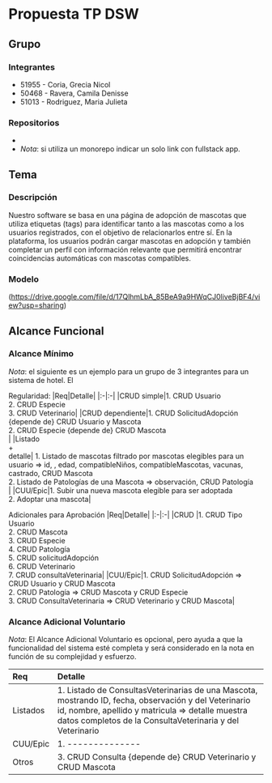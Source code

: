# Propuesta TP DSW

## Grupo

### Integrantes

- 51955 - Coria, Grecia Nicol
- 50468 - Ravera, Camila Denisse
- 51013 - Rodriguez, Maria Julieta

### Repositorios

- [frontend app]: ((https://github.com/Mariajulieta2003/Frontend.git))
- [backend app]: (https://github.com/Mariajulieta2003/Backend.git)
  _Nota_: si utiliza un monorepo indicar un solo link con fullstack app.

## Tema

### Descripción

Nuestro software se basa en una página de adopción de mascotas que utiliza etiquetas (tags) para identificar tanto a las mascotas como a los usuarios registrados, con el objetivo de relacionarlos entre sí. En la plataforma, los usuarios podrán cargar mascotas en adopción y también completar un perfil con información relevante que permitirá encontrar coincidencias automáticas con mascotas compatibles.

### Modelo

(https://drive.google.com/file/d/17QlhmLbA_85BeA9a9HWqCJ0liveBjBF4/view?usp=sharing)

## Alcance Funcional

### Alcance Mínimo

_Nota_: el siguiente es un ejemplo para un grupo de 3 integrantes para un sistema de hotel. El

Regularidad:
|Req|Detalle|
|:-|:-|
|CRUD simple|1. CRUD Usuario<br>2. CRUD Especie<br>3. CRUD Veterinario|
|CRUD dependiente|1. CRUD SolicitudAdopción {depende de} CRUD Usuario y Mascota<br>2. CRUD Especie {depende de} CRUD Mascota<br>|
|Listado<br>+<br>detalle| 1. Listado de mascotas filtrado por mascotas elegibles para un usuario => id, , edad, compatibleNiños, compatibleMascotas, vacunas, castrado, CRUD Mascota<br> 2. Listado de Patologías de una Mascota => observación, CRUD Patología<br>|
|CUU/Epic|1. Subir una nueva mascota elegible para ser adoptada<br>2. Adoptar una mascota|

Adicionales para Aprobación
|Req|Detalle|
|:-|:-|
|CRUD |1. CRUD Tipo Usuario<br>2. CRUD Mascota<br>3. CRUD Especie<br>4. CRUD Patología<br>5. CRUD solicitudAdopción<br>6. CRUD Veterinario<br>7. CRUD consultaVeterinaria|
|CUU/Epic|1. CRUD SolicitudAdopción => CRUD Usuario y CRUD Mascota<br>2. CRUD Patología => CRUD Mascota y CRUD Especie<br>3. CRUD ConsultaVeterinaria => CRUD Veterinario y CRUD Mascota|

### Alcance Adicional Voluntario

_Nota_: El Alcance Adicional Voluntario es opcional, pero ayuda a que la funcionalidad del sistema esté completa y será considerado en la nota en función de su complejidad y esfuerzo.

| Req      | Detalle                                                                                                                                                                                                                |
| :------- | :--------------------------------------------------------------------------------------------------------------------------------------------------------------------------------------------------------------------- |
| Listados | 1. Listado de ConsultasVeterinarias de una Mascota, mostrando ID, fecha, observación y del Veterinario id, nombre, apellido y matricula => detalle muestra datos completos de la ConsultaVeterinaria y del Veterinario |
| CUU/Epic | 1. --------------                                                                                                                                                                                                      |
| Otros    | 3. CRUD Consulta {depende de} CRUD Veterinario y CRUD Mascota                                                                                                                                                          |


